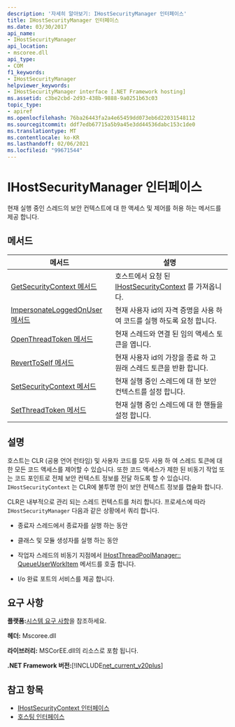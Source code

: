 ```yaml
---
description: '자세히 알아보기: IHostSecurityManager 인터페이스'
title: IHostSecurityManager 인터페이스
ms.date: 03/30/2017
api_name:
- IHostSecurityManager
api_location:
- mscoree.dll
api_type:
- COM
f1_keywords:
- IHostSecurityManager
helpviewer_keywords:
- IHostSecurityManager interface [.NET Framework hosting]
ms.assetid: c3be2cbd-2d93-438b-9888-9a0251b63c03
topic_type:
- apiref
ms.openlocfilehash: 76ba26443fa2a4e65459dd073eb6d22031548112
ms.sourcegitcommit: ddf7edb67715a5b9a45e3dd44536dabc153c1de0
ms.translationtype: MT
ms.contentlocale: ko-KR
ms.lasthandoff: 02/06/2021
ms.locfileid: "99671544"
---
```

# <a name="ihostsecuritymanager-interface"></a>IHostSecurityManager 인터페이스

현재 실행 중인 스레드의 보안 컨텍스트에 대 한 액세스 및 제어를 허용 하는 메서드를 제공 합니다.  
  
## <a name="methods"></a>메서드  
  
|메서드|설명|  
|------------|-----------------|  
|[GetSecurityContext 메서드](ihostsecuritymanager-getsecuritycontext-method.md)|호스트에서 요청 된 [IHostSecurityContext](ihostsecuritycontext-interface.md) 를 가져옵니다.|  
|[ImpersonateLoggedOnUser 메서드](ihostsecuritymanager-impersonateloggedonuser-method.md)|현재 사용자 id의 자격 증명을 사용 하 여 코드를 실행 하도록 요청 합니다.|  
|[OpenThreadToken 메서드](ihostsecuritymanager-openthreadtoken-method.md)|현재 스레드와 연결 된 임의 액세스 토큰을 엽니다.|  
|[RevertToSelf 메서드](ihostsecuritymanager-reverttoself-method.md)|현재 사용자 id의 가장을 종료 하 고 원래 스레드 토큰을 반환 합니다.|  
|[SetSecurityContext 메서드](ihostsecuritymanager-setsecuritycontext-method.md)|현재 실행 중인 스레드에 대 한 보안 컨텍스트를 설정 합니다.|  
|[SetThreadToken 메서드](ihostsecuritymanager-setthreadtoken-method.md)|현재 실행 중인 스레드에 대 한 핸들을 설정 합니다.|  
  
## <a name="remarks"></a>설명  

 호스트는 CLR (공용 언어 런타임) 및 사용자 코드를 모두 사용 하 여 스레드 토큰에 대 한 모든 코드 액세스를 제어할 수 있습니다. 또한 코드 액세스가 제한 된 비동기 작업 또는 코드 포인트로 전체 보안 컨텍스트 정보를 전달 하도록 할 수 있습니다. `IHostSecurityContext` 는 CLR에 불투명 한이 보안 컨텍스트 정보를 캡슐화 합니다.  
  
 CLR은 내부적으로 관리 되는 스레드 컨텍스트를 처리 합니다. 프로세스에 따라 `IHostSecurityManager` 다음과 같은 상황에서 쿼리 합니다.  
  
- 종료자 스레드에서 종료자를 실행 하는 동안  
  
- 클래스 및 모듈 생성자를 실행 하는 동안  
  
- 작업자 스레드의 비동기 지점에서 [IHostThreadPoolManager:: QueueUserWorkItem](ihostthreadpoolmanager-queueuserworkitem-method.md) 메서드를 호출 합니다.  
  
- I/o 완료 포트의 서비스를 제공 합니다.  
  
## <a name="requirements"></a>요구 사항  

 **플랫폼:**[시스템 요구 사항](../../get-started/system-requirements.md)을 참조하세요.  
  
 **헤더:** Mscoree.dll  
  
 **라이브러리:** MSCorEE.dll의 리소스로 포함 됩니다.  
  
 **.NET Framework 버전:**[!INCLUDE[net_current_v20plus](../../../../includes/net-current-v20plus-md.md)]  
  
## <a name="see-also"></a>참고 항목

- [IHostSecurityContext 인터페이스](ihostsecuritycontext-interface.md)
- [호스팅 인터페이스](hosting-interfaces.md)
